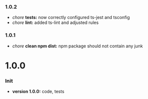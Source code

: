 ### 1.0.2

* *chore* **tests:** now correctly configured ts-jest and tsconfig
* *chore* **lint:** added ts-lint and adjusted rules

### 1.0.1

* *chore* **clean npm dist:** npm package should not contain any junk

# **1.0.0**

### Init

* **version 1.0.0:** code, tests
